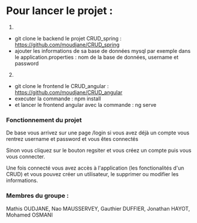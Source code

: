 # Pour lancer le projet :

1)
- git clone le backend le projet CRUD_spring : https://github.com/moudjane/CRUD_spring 
- ajouter les informations de sa base de données mysql par exemple dans le application.properties : nom de la base de données, username et password

2)
- git clone le frontend le CRUD_angular : https://github.com/moudjane/CRUD_angular 
- executer la commande : npm install
- et lancer le frontend angular avec la commande : ng serve


### Fonctionnement du projet

De base vous arrivez sur une page /login si vous avez déjà un compte vous rentrez username et password et vous êtes connectés

Sinon vous cliquez sur le bouton regsiter et vous créez un compte puis vous vous connecter.

Une fois connecté vous avez accès à l'application (les fonctionalités d'un CRUD) et vous pouvez créer un utilisateur, le supprimer ou modifier les informations.

### Membres du groupe : 
Mathis OUDJANE, Nao MAUSSERVEY, Gauthier DUFFIER, Jonathan HAYOT, Mohamed OSMANI